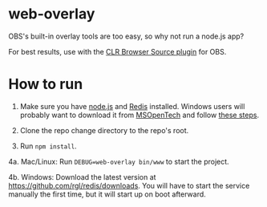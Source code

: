 web-overlay
===========

OBS's built-in overlay tools are too easy, so why not run a node.js app?

For best results, use with the [CLR Browser Source plugin](https://obsproject.com/forum/resources/clr-browser-source-plugin.22/) for OBS.

How to run
==========
1. Make sure you have [node.js](http://nodejs.org/) and [Redis](http://redis.io) installed. Windows users will probably want to download it from [MSOpenTech](https://github.com/MSOpenTech/redis/releases) and follow [these steps](http://stackoverflow.com/questions/6476945/how-do-i-run-redis-on-windows/24046565#24046565).

2. Clone the repo change directory to the repo's root.

3. Run `npm install`.

4a. Mac/Linux: Run `DEBUG=web-overlay bin/www` to start the project. 

4b. Windows: Download the latest version at https://github.com/rgl/redis/downloads. You will have to start the service manually the first time, but it will start up on boot afterward. 